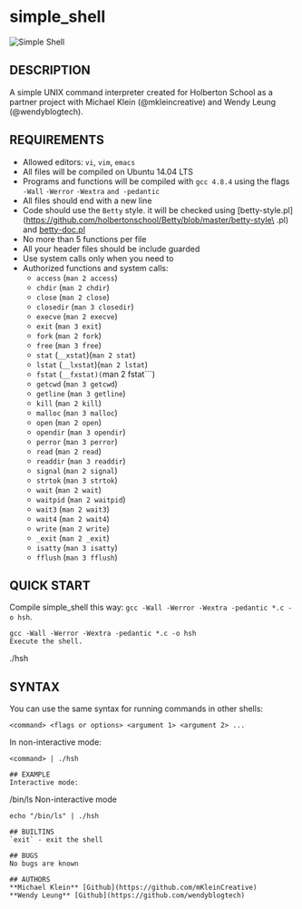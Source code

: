 # simple_shell

<img src="https://svgsilh.com/svg/576487.svg" alt="Simple Shell">

## DESCRIPTION
A simple UNIX command interpreter created for Holberton School as a partner project with Michael Klein (@mkleincreative) and Wendy Leung (@wendyblogtech).

## REQUIREMENTS

* Allowed editors: ```vi```, ```vim```, ```emacs```
* All files will be compiled on Ubuntu 14.04 LTS
* Programs and functions will be compiled with ```gcc 4.8.4``` using the flags ```-Wall``` ```-Werror``` ```-Wextra``` ```and -pedantic```
* All files should end with a new line
* Code should use the ```Betty``` style. it will be checked using [betty-style.pl](https://github.com/holbertonschool/Betty/blob/master/betty-style\
.pl) and [betty-doc.pl](https://github.com/holbertonschool/Betty/blob/master/betty-doc.pl)
* No more than 5 functions per file
* All your header files should be include guarded
* Use system calls only when you need to
* Authorized functions and system calls:
  * ```access``` (```man 2 access```)
  * ```chdir``` (```man 2 chdir```)
  * ```close``` (```man 2 close```)
  * ```closedir``` (```man 3 closedir```)
  * ```execve``` (```man 2 execve```)
  * ```exit``` (```man 3 exit```)
  * ```fork``` (```man 2 fork```)
  * ```free``` (```man 3 free```)
  * ```stat``` (```__xstat```)(```man 2 stat```)
  * ```lstat``` (```__lxstat```)(```man 2 lstat```)
  * ```fstat``` (```__fxstat)(```man 2 fstat```)
  * ```getcwd``` (```man 3 getcwd```)
  * ```getline``` (```man 3 getline```)
  * ```kill``` (```man 2 kill```)
  * ```malloc``` (```man 3 malloc```)
  * ```open``` (```man 2 open```)
  * ```opendir``` (```man 3 opendir```)
  * ```perror``` (```man 3 perror```)
  * ```read``` (```man 2 read```)
  * ```readdir``` (```man 3 readdir```)
  * ```signal``` (```man 2 signal```)
  * ```strtok``` (```man 3 strtok```)
  * ```wait``` (```man 2 wait```)
  * ```waitpid``` (```man 2 waitpid```)
  * ```wait3``` (```man 2 wait3```)
  * ```wait4``` (```man 2 wait4```)
  * ```write``` (```man 2 write```)
  * ```_exit``` (```man 2 _exit```)
  * ```isatty``` (```man 3 isatty```)
  * ```fflush``` (```man 3 fflush```)

## QUICK START
Compile simple_shell this way: `gcc -Wall -Werror -Wextra -pedantic *.c -o hsh`.

```
gcc -Wall -Werror -Wextra -pedantic *.c -o hsh
Execute the shell.
```
./hsh

## SYNTAX
You can use the same syntax for running commands in other shells:
```
<command> <flags or options> <argument 1> <argument 2> ...
```
In non-interactive mode:
```
<command> | ./hsh

## EXAMPLE
Interactive mode:
```
/bin/ls
Non-interactive mode
```
echo "/bin/ls" | ./hsh

## BUILTINS
`exit` - exit the shell

## BUGS
No bugs are known

## AUTHORS
**Michael Klein** [Github](https://github.com/mKleinCreative)
**Wendy Leung** [Github](https://github.com/wendyblogtech)
